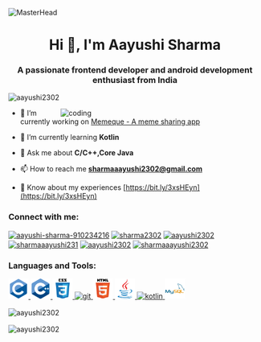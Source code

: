 ![MasterHead](https://1.bp.blogspot.com/-nYoXkKYqPbM/XmlGfH2JyfI/AAAAAAAAOvM/VZagj9-mJeE_I33RCxltSYI9p7SZC9udgCLcBGAsYHQ/s1600/AD%2BBlogger.png)
<h1 align="center">Hi 👋, I'm Aayushi Sharma</h1>
<h3 align="center">A passionate frontend developer and android development enthusiast from India</h3>


<p align="left"> <img src="https://komarev.com/ghpvc/?username=aayushi2302&label=Profile%20views&color=0e75b6&style=flat" alt="aayushi2302" /> </p>
<img align="right" width="400" alt="coding" src="https://c.tenor.com/S59bPkT0pqcAAAAC/programming.gif">

- 🔭 I’m currently working on [Memeque - A meme sharing app](https://github.com/Aayushi2302/Memeque.git)

- 🌱 I’m currently learning **Kotlin**

- 💬 Ask me about **C/C++,Core Java**

- 📫 How to reach me **sharmaaayushi2302@gmail.com**

- 📄 Know about my experiences [https://bit.ly/3xsHEyn](https://bit.ly/3xsHEyn)

<h3 align="left">Connect with me:</h3>
<p align="left">
<a href="https://linkedin.com/in/aayushi-sharma-910234216" target="blank"><img align="center" src="https://raw.githubusercontent.com/rahuldkjain/github-profile-readme-generator/master/src/images/icons/Social/linked-in-alt.svg" alt="aayushi-sharma-910234216" height="30" width="40" /></a>
<a href="https://kaggle.com/sharma2302" target="blank"><img align="center" src="https://raw.githubusercontent.com/rahuldkjain/github-profile-readme-generator/master/src/images/icons/Social/kaggle.svg" alt="sharma2302" height="30" width="40" /></a>
<a href="https://www.codechef.com/users/aayushi2302" target="blank"><img align="center" src="https://cdn.jsdelivr.net/npm/simple-icons@3.1.0/icons/codechef.svg" alt="aayushi2302" height="30" width="40" /></a>
<a href="https://www.hackerrank.com/sharmaaayushi231" target="blank"><img align="center" src="https://raw.githubusercontent.com/rahuldkjain/github-profile-readme-generator/master/src/images/icons/Social/hackerrank.svg" alt="sharmaaayushi231" height="30" width="40" /></a>
<a href="https://www.leetcode.com/aayushi2302" target="blank"><img align="center" src="https://raw.githubusercontent.com/rahuldkjain/github-profile-readme-generator/master/src/images/icons/Social/leet-code.svg" alt="aayushi2302" height="30" width="40" /></a>
<a href="https://auth.geeksforgeeks.org/user/sharmaaayushi2302" target="blank"><img align="center" src="https://raw.githubusercontent.com/rahuldkjain/github-profile-readme-generator/master/src/images/icons/Social/geeks-for-geeks.svg" alt="sharmaaayushi2302" height="30" width="40" /></a>
</p>

<h3 align="left">Languages and Tools:</h3>
<p align="left"> <a href="https://www.cprogramming.com/" target="_blank" rel="noreferrer"> <img src="https://raw.githubusercontent.com/devicons/devicon/master/icons/c/c-original.svg" alt="c" width="40" height="40"/> </a> <a href="https://www.w3schools.com/cpp/" target="_blank" rel="noreferrer"> <img src="https://raw.githubusercontent.com/devicons/devicon/master/icons/cplusplus/cplusplus-original.svg" alt="cplusplus" width="40" height="40"/> </a> <a href="https://www.w3schools.com/css/" target="_blank" rel="noreferrer"> <img src="https://raw.githubusercontent.com/devicons/devicon/master/icons/css3/css3-original-wordmark.svg" alt="css3" width="40" height="40"/> </a> <a href="https://git-scm.com/" target="_blank" rel="noreferrer"> <img src="https://www.vectorlogo.zone/logos/git-scm/git-scm-icon.svg" alt="git" width="40" height="40"/> </a> <a href="https://www.w3.org/html/" target="_blank" rel="noreferrer"> <img src="https://raw.githubusercontent.com/devicons/devicon/master/icons/html5/html5-original-wordmark.svg" alt="html5" width="40" height="40"/> </a> <a href="https://www.java.com" target="_blank" rel="noreferrer"> <img src="https://raw.githubusercontent.com/devicons/devicon/master/icons/java/java-original.svg" alt="java" width="40" height="40"/> </a> <a href="https://kotlinlang.org" target="_blank" rel="noreferrer"> <img src="https://www.vectorlogo.zone/logos/kotlinlang/kotlinlang-icon.svg" alt="kotlin" width="40" height="40"/> </a> <a href="https://www.mysql.com/" target="_blank" rel="noreferrer"> <img src="https://raw.githubusercontent.com/devicons/devicon/master/icons/mysql/mysql-original-wordmark.svg" alt="mysql" width="40" height="40"/> </a> </p>

<p><img align="center" src="https://github-readme-stats.vercel.app/api/top-langs?username=aayushi2302&show_icons=true&locale=en&layout=compact" alt="aayushi2302" /></p>

<p><img align="center" src="https://github-readme-streak-stats.herokuapp.com/?user=aayushi2302&" alt="aayushi2302" /></p>



